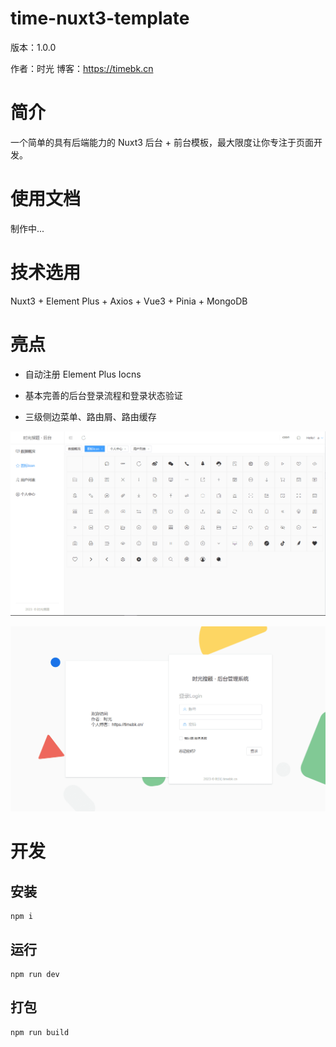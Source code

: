﻿# time-nuxt3-template

版本：1.0.0

作者：时光 博客：https://timebk.cn

# 简介

一个简单的具有后端能力的 Nuxt3 后台 + 前台模板，最大限度让你专注于页面开发。

# 使用文档

制作中...

# 技术选用

Nuxt3 + Element Plus + Axios + Vue3 + Pinia + MongoDB

# 亮点

- 自动注册 Element Plus Iocns

- 基本完善的后台登录流程和登录状态验证

- 三级侧边菜单、路由屑、路由缓存

![](/show1.png)

![](/show2.png)

# 开发

## 安装

```
npm i
```

## 运行

```
npm run dev
```

## 打包

```
npm run build
```
